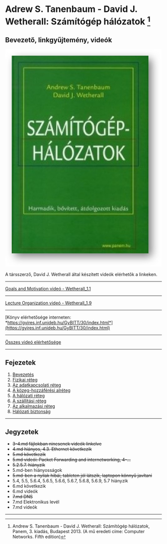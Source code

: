 # Adrew S. Tanenbaum - David J. Wetherall: Számítógép hálózatok [^1]

## Bevezető, linkgyűjtemény, videók

![ComputerNetworksTanenbaum](images/Computer_Networks_Tanenbaum.jpg)

A társszerző, David J. Wetherall által készített videók elérhetők a linkeken.

----

[Goals and Motivation videó - Wetherall_1.1](https://mediaplayer.pearsoncmg.com/_ph_cc_ecs_set.title.1-1_Goals_and_Motivation__/ph/streaming/esm/tanenbaum5e_videonotes/1_1_goals_motivation_cn5e.m4v)

----

[Lecture Organization videó - Wetherall_1.9](https://mediaplayer.pearsoncmg.com/_ph_cc_ecs_set.title.1-9_Lecture_Outline__/ph/streaming/esm/tanenbaum5e_videonotes/1_9_lecture_outline_cn5e.m4v)

----

[Könyv elérhetősége interneten: *https://gyires.inf.unideb.hu/GyBITT/30/index.html*](https://gyires.inf.unideb.hu/GyBITT/30/index.html)

----

[Összes videó elérhetősége](https://media.pearsoncmg.com/ph/streaming/esm/tanenbaum5e_videonotes/tanenbaum_videoNotes.html)

----

## Fejezetek

1. [Bevezetés](1.md)
2. [Fizikai réteg](2.md)
3. [Az adatkapcsolati réteg](3.md)
4. [A közeg-hozzáférési alréteg](4.md)
5. [A hálózati réteg](5.md)
6. [A szállítási réteg](6.md)
7. [Az alkalmazási réteg](7.md)
8. [Hálózati biztonság](8.md)

---

## Jegyzetek

* ~~3-4.md fájlokban nincsenek videók linkelve~~
* ~~4.md hiányos, 4.3. Ethernet következik~~
* ~~5.md következik~~
* ~~5.md videói: Packet Forwarding and internetworking, 4-...~~
* ~~5.2.5.7. hiányzik~~
* 5.md-ben hiányosságok
* ~~5.md-ben a nyilak hibái, tableten jól látszik, laptopon könnyű javítani~~
* 5.4, 5.5, 5.6.4, 5.6.5, 5.6.6, 5.6.7, 5.6.8, 5.6.9, 5.7 hiányzik
* 6.md következik
* 6.md videók
* ~~7.md DNS~~
* 7.md Elektronikus levél
* 7.md videók


----
[^1]: Andrew S. Tanenbaum - David J. Wetherall: Számítógép hálózatok, Panem, 3. kiadás, Budapest 2013. (A mű eredeti címe: Computer Networks. Fifth edition)